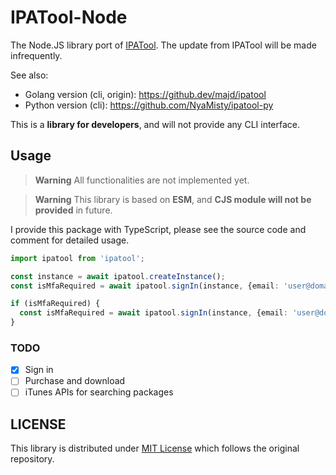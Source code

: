 # IPATool-Node

The Node.JS library port of [IPATool](https://github.com/majd/ipatool).
The update from IPATool will be made infrequently.

See also:
- Golang version (cli, origin): https://github.dev/majd/ipatool
- Python version (cli): https://github.com/NyaMisty/ipatool-py

This is a **library for developers**, and will not provide any CLI interface.

## Usage

> **Warning** All functionalities are not implemented yet.

> **Warning** This library is based on **ESM**, and **CJS module will not be provided** in future.

I provide this package with TypeScript, please see the source code and comment for detailed usage.

```typescript
import ipatool from 'ipatool';

const instance = await ipatool.createInstance();
const isMfaRequired = await ipatool.signIn(instance, {email: 'user@domain.tld', password: ''});

if (isMfaRequired) {
  const isMfaRequired = await ipatool.signIn(instance, {email: 'user@domain.tld', password: '', token: '000000'});
}
```

### TODO

- [x] Sign in
- [ ] Purchase and download
- [ ] iTunes APIs for searching packages

## LICENSE

This library is distributed under [MIT License](/LICENSE) which follows the original repository.
